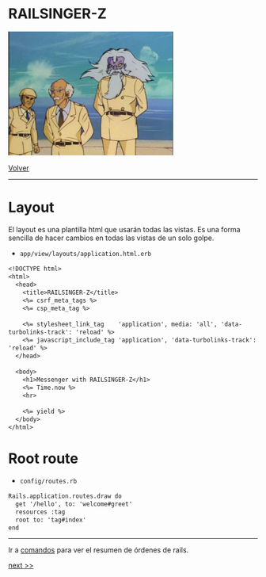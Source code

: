 
# RAILSINGER-Z

![](images/cientificos.png)

[Volver](README.md)

---

# Layout

El layout es una plantilla html que usarán todas las vistas. Es una forma sencilla de hacer cambios en todas las vistas de un solo golpe.

* `app/view/layouts/application.html.erb`

```
<!DOCTYPE html>
<html>
  <head>
    <title>RAILSINGER-Z</title>
    <%= csrf_meta_tags %>
    <%= csp_meta_tag %>

    <%= stylesheet_link_tag    'application', media: 'all', 'data-turbolinks-track': 'reload' %>
    <%= javascript_include_tag 'application', 'data-turbolinks-track': 'reload' %>
  </head>

  <body>
    <h1>Messenger with RAILSINGER-Z</h1>
    <%= Time.now %>
    <hr>

    <%= yield %>
  </body>
</html>
```

# Root route

* `config/routes.rb`
```
Rails.application.routes.draw do
  get '/hello', to: 'welcome#greet'
  resources :tag
  root to: 'tag#index'
end
```

---

Ir a [comandos](99-commands.md) para ver el resumen de órdenes de rails.

[next >>](14-destroy.md)
